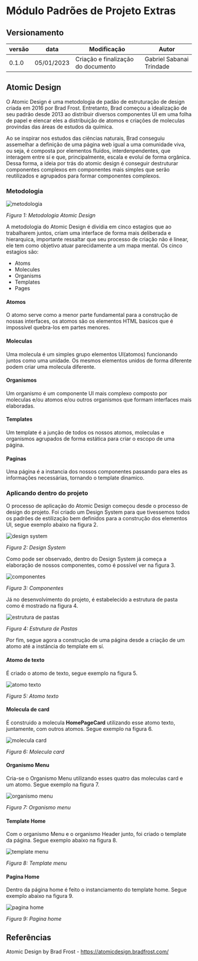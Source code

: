# Módulo Padrões de Projeto Extras

## Versionamento

versão | data | Modificação | Autor
-------|------|-------------|------
0.1.0 | 05/01/2023 | Criação e finalização do documento | Gabriel Sabanai Trindade


## Atomic Design
O Atomic Design é uma metodologia de padão de estruturação de design criada em 2016 por Brad Frost. Entretanto, Brad começou a idealização de seu padrão desde 2013 ao distribuir diversos componentes UI em uma folha de papel e elencar eles a distribuição de atomos e criações de moleculas provindas das áreas de estudos da química.

Ao se inspirar nos estudos das ciências naturais, Brad conseguiu assemelhar a definição de uma página web igual a uma comunidade viva, ou seja, é composta por elementos fluídos, interdenpendentes, que interagem entre sí e que, principalmente, escala e evoluí de forma orgânica. Dessa forma, a ideia por trás do atomic design é conseguir destruturar componentes complexos em componentes mais simples que serão reutilizados e agrupados para formar componentes complexos.

### Metodologia

![metodologia](./assets/atomicDesign/metodologia.png)

_Figura 1: Metodologia Atomic Design_

A metodologia do Atomic Design é dividia em cinco estagios que ao trabalharem juntos, criam uma interface de forma mais deliberada e hierarquica, importante ressaltar que seu processo de criação não é linear, ele tem como objetivo atuar parecidamente a um mapa mental. Os cinco estagios são:

* Atoms
* Molecules
* Organisms
* Templates
* Pages

#### Atomos

O atomo serve como a menor parte fundamental para a construção de nossas interfaces, os atomos são os elementos HTML basicos que é impossível quebra-los em partes menores.

#### Moleculas

Uma molecula é um simples grupo elementos UI(atomos) funcionando juntos como uma unidade. Os mesmos elementos unidos de forma diferente podem criar uma molecula diferente.

#### Organismos

Um organismo é um componente UI mais complexo composto por moleculas e/ou atomos e/ou outros organismos que formam interfaces mais elaboradas.

#### Templates

Um template é a junção de todos os nossos atomos, moleculas e organismos agrupados de forma estática para criar o escopo de uma página.

#### Paginas

Uma página é a instancia dos nossos componentes passando para eles as informações necessárias, tornando o template dinamico.

### Aplicando dentro do projeto

O processo de aplicação do Atomic Design começou desde o processo de design do projeto. Foi criado um Design System para que tivessemos todos os padrões de estilização bem definidos para a construção dos elementos UI, segue exemplo abaixo na figura 2.

![design system](./assets/atomicDesign/designSystem.png)

_Figura 2: Design System_

Como pode ser observado, dentro do Design System já começa a elaboração de nossos componentes, como é possível ver na figura 3.

![componentes](./assets/atomicDesign/atomicdesign.png)

_Figura 3: Componentes_

Já no desenvolvimento do projeto, é estabelecido a estrutura de pasta como é mostrado na figura 4.

![estrutura de pastas](./assets/atomicDesign/estruturaDePastas.png)

_Figura 4: Estrutura de Pastas_


Por fim, segue agora a construção de uma página desde a criação de um atomo até a instância do template em sí.

#### Atomo de texto
É criado o atomo de texto, segue exemplo na figura 5.

![atomo texto](./assets/atomicDesign/atomoTexto.png)

_Figura 5: Atomo texto_

#### Molecula de card

É construido a molecula **HomePageCard** utilizando esse atomo texto, juntamente, com outros atomos. Segue exemplo na figura 6.

![molecula card](./assets/atomicDesign/moleculaCard.png)

_Figura 6: Molecula card_

#### Organismo Menu

Cria-se o Organismo Menu utilizando esses quatro das moleculas card e um atomo. Segue exemplo na figura 7.

![organismo menu](./assets/atomicDesign/organismCard.png)

_Figura 7: Organismo menu_

#### Template Home

Com o organismo Menu e o organismo Header junto, foi criado o template da página. Segue exemplo abaixo na figura 8.

![template menu](./assets/atomicDesign/templateHome.png)

_Figura 8: Template menu_

#### Pagina Home

Dentro da página home é feito o instanciamento do template home. Segue exemplo abaixo na figura 9.

![pagina home](./assets/atomicDesign/paginaHome.png)

_Figura 9: Pagina home_

## Referências

Atomic Design by Brad Frost - https://atomicdesign.bradfrost.com/